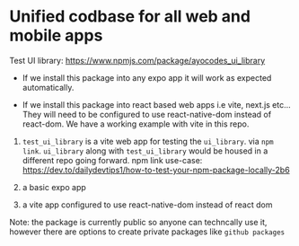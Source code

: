 # Unified codbase for all web and mobile apps

Test UI library: https://www.npmjs.com/package/ayocodes_ui_library

- If we install this package into any expo app it will work as expected automatically.

- If we install this package into react based web apps i.e vite, next.js etc... They will need to be configured to use react-native-dom instead of react-dom. We have a working example with vite in this repo.

1. ``test_ui_library`` is a vite web app for testing the ``ui_library``. via ``npm link``.  ``ui_library`` along with ``test_ui_library`` would be housed in a different repo going forward.
npm link use-case: https://dev.to/dailydevtips1/how-to-test-your-npm-package-locally-2b6

2. a basic expo app

3. a vite app configured to use react-native-dom instead of react dom

Note: the package is currently public so anyone can techncally use it, however there are options to create private packages like ``github packages`` 

